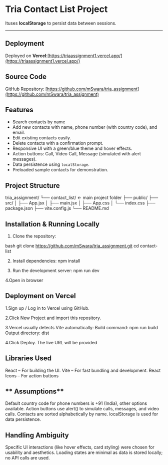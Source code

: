 # Tria Contact List Project
Ituses **localStorage** to persist data between sessions.

---

## **Deployment**

Deployed on **Vercel**:[https://triaassignment1.vercel.app/](https://triaassignment1.vercel.app/)


## **Source Code**

GitHub Repository:  [https://github.com/mSwara/tria_assignment](https://github.com/mSwara/tria_assignment)



## **Features**
- Search contacts by name
- Add new contacts with name, phone number (with country code), and email.
- Edit existing contacts easily.
- Delete contacts with a confirmation prompt.
- Responsive UI with a green/blue theme and hover effects.
- Action buttons: Call, Video Call, Message (simulated with alert messages).
- Data persistence using `localStorage`.
- Preloaded sample contacts for demonstration.



## **Project Structure**

tria_assignment/
└── contact_list/       ← main project folder
    ├── public/
    ├── src/
    │   ├── App.jsx
    │   ├── main.jsx
    │   ├── App.css
    │   └── index.css
    ├── package.json
    ├── vite.config.js
    └── README.md

## **Installation & Running Locally**

1. Clone the repository:

bash
git clone https://github.com/mSwara/tria_assignment.git
cd contact-list

2. Install dependencies:
npm install

3. Run the development server:
npm run dev

4.Open in browser


## **Deployment on Vercel**

1.Sign up / Log in to Vercel using GitHub.

2.Click New Project and import this repository.

3.Vercel usually detects Vite automatically:
    Build command: npm run build
    Output directory: dist

4.Click Deploy. The live URL will be provided


## **Libraries Used** 
React – For building the UI.
Vite – For fast bundling and development.
React Icons – For action buttons

## ** Assumptions**
Default country code for phone numbers is +91 (India), other options available.
Action buttons use alert() to simulate calls, messages, and video calls.
Contacts are sorted alphabetically by name.
localStorage is used for data persistence.


## **Handling Ambiguity**
Specific UI interactions (like hover effects, card styling) were chosen for usability and aesthetics.
Loading states are minimal as data is stored locally; no API calls are used.


